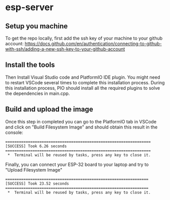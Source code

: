 # esp-server

## Setup you machine 
To get the repo locally, first add the ssh key of your machine to your github account: https://docs.github.com/en/authentication/connecting-to-github-with-ssh/adding-a-new-ssh-key-to-your-github-account

## Install the tools
Then Install Visual Studio code and PlatformIO IDE plugin. You might need to restart VSCode several times to complete this installation process. During this installation process, PIO should install all the required plugins to solve the dependencies in main.cpp.

## Build and upload the image
Once this step in completed you can go to the PlatformIO tab in VSCode and click on "Build Filesystem Image" and should obtain this result in the console:
```
================================================================ [SUCCESS] Took 6.26 seconds ================================================================
 *  Terminal will be reused by tasks, press any key to close it.
```

Finally, you can connect your ESP-32 board to your laptop and try to "Upload Filesystem Image" 
```
=============================================================== [SUCCESS] Took 23.52 seconds ===============================================================
 *  Terminal will be reused by tasks, press any key to close it.
```
